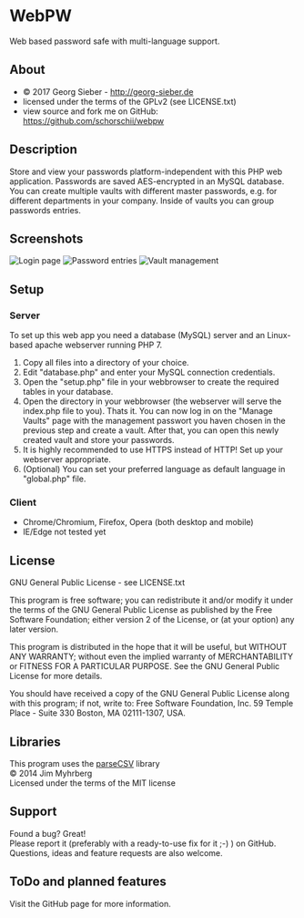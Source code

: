 # WebPW
Web based password safe with multi-language support.

## About
* © 2017 Georg Sieber - http://georg-sieber.de
* licensed under the terms of the GPLv2 (see LICENSE.txt)
* view source and fork me on GitHub: https://github.com/schorschii/webpw

## Description
Store and view your passwords platform-independent with this PHP web application. Passwords are saved AES-encrypted in an MySQL database. You can create multiple vaults with different master passwords, e.g. for different departments in your company. Inside of vaults you can group passwords entries.

## Screenshots
![Login page](https://raw.githubusercontent.com/schorschii/webpw/master/img/screenshot/1.png)
![Password entries](https://raw.githubusercontent.com/schorschii/webpw/master/img/screenshot/2.png)
![Vault management](https://raw.githubusercontent.com/schorschii/webpw/master/img/screenshot/3.png)

## Setup
### Server
To set up this web app you need a database (MySQL) server and an Linux-based apache webserver running PHP 7.
  1. Copy all files into a directory of your choice.
  2. Edit "database.php" and enter your MySQL connection credentials.
  3. Open the "setup.php" file in your webbrowser to create the required tables in your database.
  4. Open the directory in your webbrowser (the webserver will serve the index.php file to you). Thats it. You can now log in on the "Manage Vaults" page with the management passwort you haven chosen in the previous step and create a vault. After that, you can open this newly created vault and store your passwords.
  5. It is highly recommended to use HTTPS instead of HTTP! Set up your webserver appropriate.
  6. (Optional) You can set your preferred language as default language in "global.php" file.

### Client
  - Chrome/Chromium, Firefox, Opera (both desktop and mobile)
  - IE/Edge not tested yet

## License
GNU General Public License - see LICENSE.txt

This program is free software; you can redistribute it and/or
modify it under the terms of the GNU General Public License
as published by the Free Software Foundation; either version 2
of the License, or (at your option) any later version.

This program is distributed in the hope that it will be useful,
but WITHOUT ANY WARRANTY; without even the implied warranty of
MERCHANTABILITY or FITNESS FOR A PARTICULAR PURPOSE.  See the
GNU General Public License for more details.

You should have received a copy of the GNU General Public License
along with this program; if not, write to:
Free Software Foundation, Inc.
59 Temple Place - Suite 330
Boston, MA  02111-1307, USA.

## Libraries
This program uses the [parseCSV][] library  
© 2014 Jim Myhrberg  
Licensed under the terms of the MIT license

[parseCSV]: https://github.com/parsecsv/parsecsv-for-php

## Support
Found a bug? Great!  
Please report it (preferably with a ready-to-use fix for it ;-) ) on GitHub.
Questions, ideas and feature requests are also welcome.

## ToDo and planned features
Visit the GitHub page for more information.
